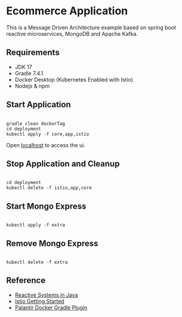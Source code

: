 # Ecommerce Application

This is a Message Driven Architecture example based on spring boot reactive microservices, MongoDB and Apache Kafka.

## Requirements

* JDK 17
* Gradle 7.4.1
* Docker Desktop (Kubernetes Enabled with Istio)
* Nodejs & npm

## Start Application

```shell

gradle clean dockerTag
cd deployment
kubectl apply -f core,app,istio

```

Open [localhost](http://localhost/) to access the ui.

## Stop Application and Cleanup

```shell

cd deployment
kubectl delete -f istio,app,core

```

## Start Mongo Express

```shell

kubectl apply -f extra

```

## Remove Mongo Express

```shell

kubectl delete -f extra

```

## Reference

- [Reactive Systems in Java](https://www.baeldung.com/java-reactive-systems)
- [Istio Getting Started](https://istio.io/latest/docs/setup/getting-started/)
- [Palantir Docker Gradle Plugin](https://github.com/palantir/gradle-docker#docker-gradle-plugin)